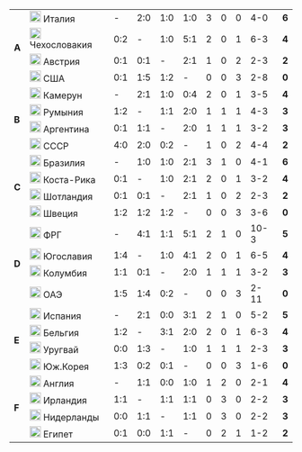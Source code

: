 <!--2021-09-20 01:19:04-->
<table class="g">
<tr><td rowspan=4><b> A</b></td><td class=col><img width="20px" src="/posts/ЧМ и ЧЕ по футболу/flg/it.svg"> Италия</td><td>-</td><td>2:0</td><td>1:0</td><td>1:0</td><td>3</td><td>0</td><td>0</td><td>4-0</td><td><b>6</b></td></tr>
<tr><td class=col><img width="20px" src="/posts/ЧМ и ЧЕ по футболу/flg/cz.svg"> Чехословакия</td><td>0:2</td><td>-</td><td>1:0</td><td>5:1</td><td>2</td><td>0</td><td>1</td><td>6-3</td><td><b>4</b></td></tr>
<tr><td class=col><img width="20px" src="/posts/ЧМ и ЧЕ по футболу/flg/at.svg"> Австрия</td><td>0:1</td><td>0:1</td><td>-</td><td>2:1</td><td>1</td><td>0</td><td>2</td><td>2-3</td><td><b>2</b></td></tr>
<tr class=bb><td class=col><img width="20px" src="/posts/ЧМ и ЧЕ по футболу/flg/us.svg"> США</td><td>0:1</td><td>1:5</td><td>1:2</td><td>-</td><td>0</td><td>0</td><td>3</td><td>2-8</td><td><b>0</b></td></tr>

<tr><td rowspan=4><b> B</b></td><td class=col><img width="20px" src="/posts/ЧМ и ЧЕ по футболу/flg/cm.svg"> Камерун</td><td>-</td><td>2:1</td><td>1:0</td><td>0:4</td><td>2</td><td>0</td><td>1</td><td>3-5</td><td><b>4</b></td></tr>
<tr><td class=col><img width="20px" src="/posts/ЧМ и ЧЕ по футболу/flg/ro.svg"> Румыния</td><td>1:2</td><td>-</td><td>1:1</td><td>2:0</td><td>1</td><td>1</td><td>1</td><td>4-3</td><td><b>3</b></td></tr>
<tr><td class=col><img width="20px" src="/posts/ЧМ и ЧЕ по футболу/flg/ar.svg"> Аргентина</td><td>0:1</td><td>1:1</td><td>-</td><td>2:0</td><td>1</td><td>1</td><td>1</td><td>3-2</td><td><b>3</b></td></tr>
<tr class=bb><td class=col><img width="20px" src="/posts/ЧМ и ЧЕ по футболу/flg/ussr.svg"> СССР</td><td>4:0</td><td>2:0</td><td>0:2</td><td>-</td><td>1</td><td>0</td><td>2</td><td>4-4</td><td><b>2</b></td></tr>

<tr><td rowspan=4><b> C</b></td><td class=col><img width="20px" src="/posts/ЧМ и ЧЕ по футболу/flg/br.svg"> Бразилия</td><td>-</td><td>1:0</td><td>1:0</td><td>2:1</td><td>3</td><td>1</td><td>0</td><td>4-1</td><td><b>6</b></td></tr>
<tr><td class=col><img width="20px" src="/posts/ЧМ и ЧЕ по футболу/flg/cr.svg"> Коста-Рика</td><td>0:1</td><td>-</td><td>1:0</td><td>2:1</td><td>2</td><td>0</td><td>1</td><td>3-2</td><td><b>4</b></td></tr>
<tr><td class=col><img width="20px" src="/posts/ЧМ и ЧЕ по футболу/flg/gb-sct.svg"> Шотландия</td><td>0:1</td><td>0:1</td><td>-</td><td>2:1</td><td>1</td><td>0</td><td>2</td><td>2-3</td><td><b>2</b></td></tr>
<tr class=bb><td class=col><img width="20px" src="/posts/ЧМ и ЧЕ по футболу/flg/se.svg"> Швеция</td><td>1:2</td><td>1:2</td><td>1:2</td><td>-</td><td>0</td><td>0</td><td>3</td><td>3-6</td><td><b>0</b></td></tr>

<tr><td rowspan=4><b> D</b></td><td class=col><img width="20px" src="/posts/ЧМ и ЧЕ по футболу/flg/de.svg"> ФРГ</td><td>-</td><td>4:1</td><td>1:1</td><td>5:1</td><td>2</td><td>1</td><td>0</td><td>10-3</td><td><b>5</b></td></tr>
<tr><td class=col><img width="20px" src="/posts/ЧМ и ЧЕ по футболу/flg/ju.svg"> Югославия</td><td>1:4</td><td>-</td><td>1:0</td><td>4:1</td><td>2</td><td>0</td><td>1</td><td>6-5</td><td><b>4</b></td></tr>
<tr><td class=col><img width="20px" src="/posts/ЧМ и ЧЕ по футболу/flg/co.svg"> Колумбия</td><td>1:1</td><td>0:1</td><td>-</td><td>2:0</td><td>1</td><td>1</td><td>1</td><td>3-2</td><td><b>3</b></td></tr>
<tr class=bb><td class=col><img width="20px" src="/posts/ЧМ и ЧЕ по футболу/flg/ae.svg"> ОАЭ</td><td>1:5</td><td>1:4</td><td>0:2</td><td>-</td><td>0</td><td>0</td><td>3</td><td>2-11</td><td><b>0</b></td></tr>

<tr><td rowspan=4><b> E</b></td><td class=col><img width="20px" src="/posts/ЧМ и ЧЕ по футболу/flg/es.svg"> Испания</td><td>-</td><td>2:1</td><td>0:0</td><td>3:1</td><td>2</td><td>1</td><td>0</td><td>5-2</td><td><b>5</b></td></tr>
<tr><td class=col><img width="20px" src="/posts/ЧМ и ЧЕ по футболу/flg/be.svg"> Бельгия</td><td>1:2</td><td>-</td><td>3:1</td><td>2:0</td><td>2</td><td>0</td><td>1</td><td>6-3</td><td><b>4</b></td></tr>
<tr><td class=col><img width="20px" src="/posts/ЧМ и ЧЕ по футболу/flg/uy.svg"> Уругвай</td><td>0:0</td><td>1:3</td><td>-</td><td>1:0</td><td>1</td><td>1</td><td>1</td><td>2-3</td><td><b>3</b></td></tr>
<tr class=bb><td class=col><img width="20px" src="/posts/ЧМ и ЧЕ по футболу/flg/kr.svg"> Юж.Корея</td><td>1:3</td><td>0:2</td><td>0:1</td><td>-</td><td>0</td><td>0</td><td>3</td><td>1-6</td><td><b>0</b></td></tr>

<tr><td rowspan=4><b> F</b></td><td class=col><img width="20px" src="/posts/ЧМ и ЧЕ по футболу/flg/gb-eng.svg"> Англия</td><td>-</td><td>1:1</td><td>0:0</td><td>1:0</td><td>1</td><td>2</td><td>0</td><td>2-1</td><td><b>4</b></td></tr>
<tr><td class=col><img width="20px" src="/posts/ЧМ и ЧЕ по футболу/flg/ie.svg"> Ирландия</td><td>1:1</td><td>-</td><td>1:1</td><td>1:1</td><td>0</td><td>3</td><td>0</td><td>2-2</td><td><b>3</b></td></tr>
<tr><td class=col><img width="20px" src="/posts/ЧМ и ЧЕ по футболу/flg/nl.svg"> Нидерланды </td><td>0:0</td><td>1:1</td><td>-</td><td>1:1</td><td>0</td><td>3</td><td>0</td><td>2-2</td><td><b>3</b></td></tr>
<tr><td class=col><img width="20px" src="/posts/ЧМ и ЧЕ по футболу/flg/eg.svg"> Египет </td><td>0:1</td><td>0:0</td><td>1:1</td><td>-</td><td>0</td><td>2</td><td>1</td><td>1-2</td><td><b>2</b></td></tr>
</table>
